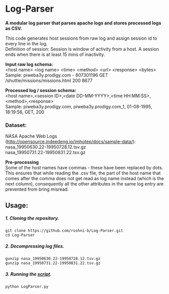 # Log-Parser
**A modular log parser that parses apache logs and stores processed logs as CSV.**

This code generates host sessions from raw log and assign session id to every line in the log. <br />
Definition of session: Session is window of activity from a host. A session ends when there is at least 15 mins of inactivity.
 
**Input raw log schema:**<br />
\<host name>  \<log name>  \<time>  \<method>  \<url>  \<response>  \<bytes> <br />
Sample: piweba3y.prodigy.com - 807301196 GET /shuttle/missions/missions.html 200 8677<br />
 
**Processed log / session schema:**<br />
\<host name>,\<session ID>,\<date DD-MM-YYYY>,\<time HH:MM:SS>,\<method>,\<response> <br />
Sample: piweba3y.prodigy.com, piweba3y.prodigy.com_1, 01-08-1995, 18:19:56, GET, 200<br />

### Dataset: <br />
NASA Apache Web Logs (http://opensource.indeedeng.io/imhotep/docs/sample-data/):<br />
nasa_19950630.22-19950728.12.tsv.gz<br />
nasa_19950731.22-19950831.22.tsv.gz

**Pre-processing**<br />
Some of the host names have commas - these have been replaced by dots. This ensures that while reading the .csv file, the part of the host name that comes after the comma does not get read as log name instead (which is the next column), consequently all the other attributes in the same log entry are prevented from bring misread. <br />

## Usage: <br />

##### 1. Cloning the repository.
```
git clone https://github.com/roshni-b/Log-Parser.git
cd Log-Parser
```
##### 2. Decompressing log files.
```
gunzip nasa_19950630.22-19950728.12.tsv.gz
gunzip nasa_19950731.22-19950831.22.tsv.gz
```
##### 3. Running the [script](https://github.com/roshni-b/Log-Parser/blob/master/LogParser.py).
```
python LogParser.py
```
